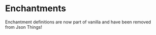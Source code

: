 # Enchantments

Enchantment definitions are now part of vanilla and have been removed from Json Things!

